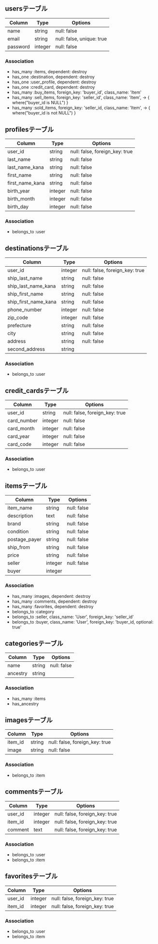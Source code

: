 ## usersテーブル

|Column|Type|Options|
|------|----|-------|
|name|string|null: false|
|email|string|null: false, unique: true|
|password|integer|null: false|

### Association

- has_many :items, dependent: destroy
- has_one :destination, dependent: destroy
- has_one :user_profile, dependent: destroy
- has_one :credit_card, dependent: destroy
- has_many :buy_items, foreign_key: 'buyer_id', class_name: 'Item'
- has_many :sell_items, foreign_key: 'seller_id', class_name: 'Item', -> { where("buyer_id is NULL") }
- has_many :sold_items, foreign_key: 'seller_id, class_name: 'Item', -> { where("buyer_id is not NULL") }
 
## profilesテーブル

|Column|Type|Options|
|------|----|-------|
|user_id|string|null: false, foreign_key: true|
|last_name|string|null: false|
|last_name_kana|string|null: false|
|first_name|string|null: false|
|first_name_kana|string|null: false|
|birth_year|integer|null: false|
|birth_month|integer|null: false|
|birth_day|integer|null: false|

### Association

- belongs_to :user

## destinationsテーブル

|Column|Type|Options|
|------|----|-------|
|user_id|integer|null: false, foreign_key: true|
|ship_last_name|string|null: false|
|ship_last_name_kana|string|null: false|
|ship_first_name|string|null: false|
|ship_first_name_kana|string|null: false|
|phone_number|integer|null: false|
|zip_code|integer|null: false|
|prefecture|string|null: false|
|city|string|null: false|
|address|string|null: false|
|second_address|string||

### Association

- belongs_to :user

## credit_cardsテーブル

|Column|Type|Options|
|------|----|-------|
|user_id|string|null: false, foreign_key: true|
|card_number|integer|null: false|
|card_month|integer|null: false|
|card_year|integer|null: false|
|card_code|integer|null: false|

### Association

- belongs_to :user

## itemsテーブル

|Column|Type|Options|
|------|----|-------|
|item_name|string|null: false|
|description|text|null: false|
|brand|string|null: false|
|condition|string|null: false|
|postage_payer|string|null: false|
|ship_from|string|null: false|
|price|string|null: false|
|seller|integer|null: false|
|buyer|integer||

### Association

- has_many :images, dependent: destroy
- has_many :comments, dependent: destroy
- has_many :favorites, dependent: destroy
- belongs_to :category
- belongs_to :seller, class_name: 'User', foreign_key: 'seller_id'
- belongs_to :buyer, class_name: 'User', foreign_key: 'buyer_id, optional: true'

## categoriesテーブル

|Column|Type|Options|
|------|----|-------|
|name|string|null: false|
|ancestry|string||

### Association

- has_many :items
- has_ancestry

## imagesテーブル

|Column|Type|Options|
|------|----|-------|
|item_id|string|null: false, foreign_key: true|
|image|string|null: false|

### Association

- belongs_to :item

## commentsテーブル
|Column|Type|Options|
|------|----|-------|
|user_id|integer|null: false, foreign_key: true|
|item_id|integer|null: false, foreign_key: true|
|comment|text|null: false, foreign_key: true|

### Association

- belongs_to :user
- belongs_to :item

## favoritesテーブル

|Column|Type|Options|
|------|----|-------|
|user_id|integer|null: false, foreign_key: true|
|item_id|integer|null: false, foreign_key: true|

### Association
- belongs_to :user
- belongs_to :item